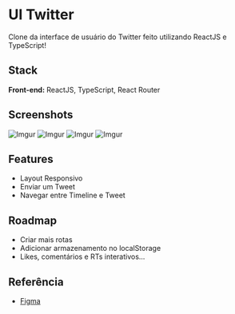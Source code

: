 
# UI Twitter

Clone da interface de usuário do Twitter feito utilizando ReactJS e TypeScript!


## Stack

**Front-end:** ReactJS, TypeScript, React Router

## Screenshots

![Imgur](https://i.imgur.com/I72vVvt.png)
![Imgur](https://i.imgur.com/Ix63I1v.png)
![Imgur](https://i.imgur.com/iR9LXFI.png)
![Imgur](https://i.imgur.com/TcB7uHk.png)


## Features

- Layout Responsivo
- Enviar um Tweet
- Navegar entre Timeline e Tweet


## Roadmap

- Criar mais rotas
- Adicionar armazenamento no localStorage
- Likes, comentários e RTs interativos...

## Referência

 - [Figma](https://www.figma.com/file/KqPgEKlmHJo7XV5NGjXBbh/Twitter-UI-(Community)?node-id=1-938&t=AkDhQgpG5SJ7qrmW-0)

